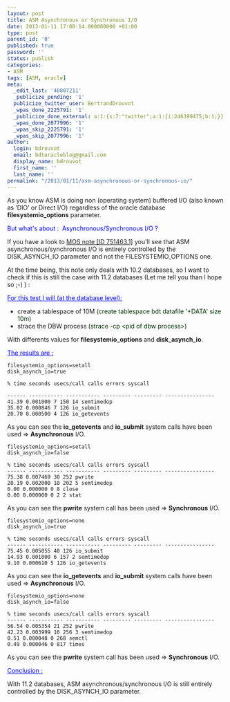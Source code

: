 ```yaml
---
layout: post
title: ASM Asynchronous or Synchronous I/O
date: 2013-01-11 17:00:14.000000000 +01:00
type: post
parent_id: '0'
published: true
password: ''
status: publish
categories:
- ASM
tags: [ASM, oracle]
meta:
  _edit_last: '40807211'
  _publicize_pending: '1'
  publicize_twitter_user: BertrandDrouvot
  _wpas_done_2225791: '1'
  _publicize_done_external: a:1:{s:7:"twitter";a:1:{i:246399475;b:1;}}
  _wpas_done_2077996: '1'
  _wpas_skip_2225791: '1'
  _wpas_skip_2077996: '1'
author:
  login: bdrouvot
  email: bdtoracleblog@gmail.com
  display_name: bdrouvot
  first_name: ''
  last_name: ''
permalink: "/2013/01/11/asm-asynchronous-or-synchronous-io/"
---
```


As you know ASM is doing non (operating system) buffered I/O (also known as ‘DIO’ or Direct I/O) regardless of the oracle database **filesystemio\_options** parameter.

<span style="color:#0000ff;">But what's about :  Asynchronous/Synchronous I/O ?</span>

If you have a look to [MOS note \[ID 751463.1\]](https://support.oracle.com/epmos/faces/ui/km/SearchDocDisplay.jspx?_afrLoop=638224979179169&recommended=true&type=DOCUMENT&id=751463.1&_afrWindowMode=0&_adf.ctrl-state=e23gwbnmc_184) you'll see that ASM asynchronous/synchronous I/O is entirely controlled by the DISK\_ASYNCH\_IO parameter and not the FILESYSTEMIO\_OPTIONS one.

At the time being, this note only deals with 10.2 databases, so I want to check if this is still the case with 11.2 databases (Let me tell you than I hope so ;-) ) :

<span style="text-decoration:underline;"><span style="color:#0000ff;text-decoration:underline;">For this test I will (at the database level):</span></span>

-   create a tablespace of 10M (<span style="color:#003300;">create tablespace bdt datafile '+DATA' size 10m</span>)
-   strace the DBW process (<span style="color:#003300;">strace -cp &lt;pid of dbw process&gt;</span>)

With differents values for **filesystemio\_options** and **disk\_asynch\_io**.

<span style="text-decoration:underline;color:#0000ff;">The results are :</span>

    filesystemio_options=setall
    disk_asynch_io=true

    % time seconds usecs/call calls errors syscall

    ------ ----------- ----------- --------- --------- ----------------
    41.39 0.001000 7 150 14 semtimedop
    35.02 0.000846 7 126 io_submit
    20.70 0.000500 4 126 io_getevents

As you can see the **io\_getevents** and **io\_submit** system calls have been used =&gt; **Asynchronous** I/O.

    filesystemio_options=setall
    disk_asynch_io=false

    % time seconds usecs/call calls errors syscall
    ------ ----------- ----------- --------- --------- ----------------
    75.38 0.007469 30 252 pwrite
    20.19 0.002000 10 202 5 semtimedop
    0.00 0.000000 0 8 close
    0.00 0.000000 0 2 2 stat

As you can see the **pwrite** system call has been used =&gt; **Synchronous** I/O.

    filesystemio_options=none
    disk_asynch_io=true

    % time seconds usecs/call calls errors syscall
    ------ ----------- ----------- --------- --------- ----------------
    75.45 0.005055 40 126 io_submit
    14.93 0.001000 6 157 2 semtimedop
    9.10 0.000610 5 126 io_getevents

As you can see the **io\_getevents** and **io\_submit** system calls have been used =&gt; **Asynchronous** I/O.

    filesystemio_options=none
    disk_asynch_io=false

    % time seconds usecs/call calls errors syscall
    ------ ----------- ----------- --------- --------- ----------------
    56.54 0.005354 21 252 pwrite
    42.23 0.003999 16 256 3 semtimedop
    0.51 0.000048 0 268 semctl
    0.49 0.000046 0 817 times

As you can see the **pwrite** system call has been used =&gt; **Synchronous** I/O.

<span style="text-decoration:underline;"><span style="color:#0000ff;text-decoration:underline;">Conclusion :</span></span>

With 11.2 databases, ASM asynchronous/synchronous I/O is still entirely controlled by the DISK\_ASYNCH\_IO parameter.
